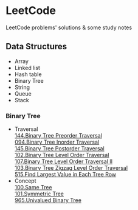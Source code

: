 # LeetCode
LeetCode problems' solutions &amp; some study notes

## Data Structures
* Array
* Linked list
* Hash table
* Binary Tree
* String
* Queue
* Stack


### Binary Tree
  * Traversal
      <br>[144.Binary Tree Preorder Traversal](https://github.com/ceezyyy/LeetCode-daily/blob/master/Python3/144.Binary%20Tree%20Preorder%20Traversal.py)
    <br>[094.Binary Tree Inorder Traversal](https://github.com/ceezyyy/LeetCode-daily/blob/master/Python3/094.Binary%20Tree%20Inorder%20Traversal.py)
    <br>[145.Binary Tree Postorder Traversal](https://github.com/ceezyyy/LeetCode-daily/blob/master/Python3/145.Binary%20Tree%20Postorder%20Traversal.py)
    <br>[102.Binary Tree Level Order Traversal](https://github.com/ceezyyy/LeetCode-daily/blob/master/Python3/102.Binary%20Tree%20Level%20Order%20Traversal.py)
    <br>[107.Binary Tree Level Order Traversal II](https://github.com/ceezyyy/LeetCode-daily/blob/master/Python3/107.Binary%20Tree%20Level%20Order%20Traversal%20II.py)
    <br>[103.Binary Tree Zigzag Level Order Traversal](https://github.com/ceezyyy/LeetCode-daily/blob/master/Python3/103.Binary%20Tree%20Zigzag%20Level%20Order%20Traversal.py)
    <br>[515.Find Largest Value in Each Tree Row](https://github.com/ceezyyy/LeetCode-daily/blob/master/Python3/515.Find%20Largest%20Value%20in%20Each%20Tree%20Row.py)
   * Concept
    <br>[100.Same Tree](https://github.com/ceezyyy/LeetCode-daily/blob/master/Python3/100.Same%20Tree.py)
    <br>[101.Symmetric Tree](https://github.com/ceezyyy/LeetCode-daily/blob/master/Python3/101.Symmetric%20Tree.py)
    <br>[965.Univalued Binary Tree](https://github.com/ceezyyy/LeetCode-daily/blob/master/Python3/965.Univalued%20Binary%20Tree.py)
  
